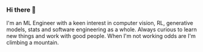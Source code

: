 ### Hi there 👋

<!--
**b-hahn/b-hahn** is a ✨ _special_ ✨ repository because its `README.md` (this file) appears on your GitHub profile.

Here are some ideas to get you started:

- 🔭 I’m currently working on ...
- 🌱 I’m currently learning ...
- 👯 I’m looking to collaborate on ...
- 🤔 I’m looking for help with ...
- 💬 Ask me about ...
- 📫 How to reach me: ...
- 😄 Pronouns: ...
- ⚡ Fun fact: ...
-->

I'm an ML Engineer with a keen interest in computer vision, RL, generative models, stats and software engineering as a whole. Always curious to learn new things and work with good people. When I'm not working odds are I'm climbing a mountain. 
